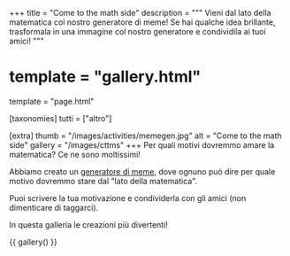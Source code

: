 +++
title = "Come to the math side"
description = """
    Vieni dal lato della matematica col nostro generatore di meme!
    Se hai qualche idea brillante, trasformala in una immagine col
    nostro generatore e condividila ai tuoi amici!
"""
# template = "gallery.html"
template = "page.html"

[taxonomies]
tutti = ["altro"]

[extra]
thumb = "/images/activities/memegen.jpg"
alt = "Come to the math side"
gallery = "/images/cttms"
+++
Per quali motivi dovremmo amare la matematica? Ce ne sono moltissimi!

Abbiamo creato un [generatore di meme](/giochi/memegen.php), dove ognuno può dire per quale
motivo dovremmo stare dal "lato della matematica".

Puoi scrivere la tua motivazione e condividerla con gli amici (non dimenticare di taggarci).

In questa galleria le creazioni più divertenti!

{{ gallery() }}
